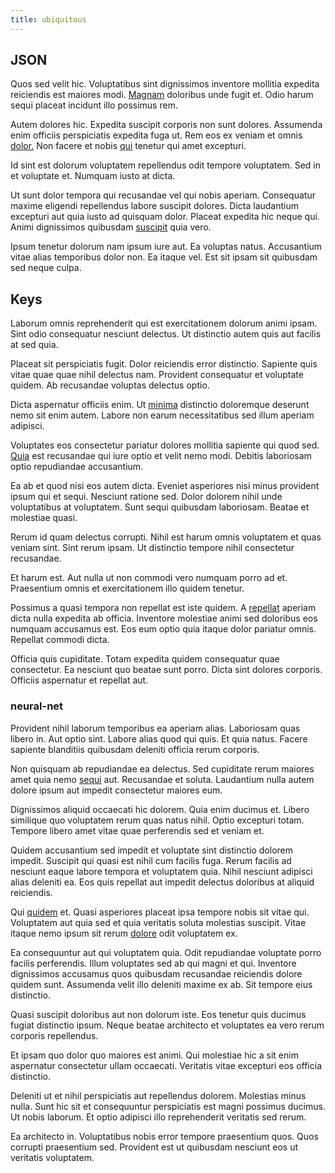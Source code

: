 ```yaml
---
title: ubiquitous
---
```


## JSON

Quos sed velit hic. Voluptatibus sint dignissimos inventore mollitia expedita reiciendis est maiores modi. [Magnam](/facere/odit/place_calculate.md) doloribus unde fugit et. Odio harum sequi placeat incidunt illo possimus rem.

Autem dolores hic. Expedita suscipit corporis non sunt dolores. Assumenda enim officiis perspiciatis expedita fuga ut. Rem eos ex veniam et omnis [dolor.](/facere/temporibus/adipisci/praesentium/hacking_generating.md) Non facere et nobis [qui](/facere/temporibus/consequatur/port_thx_fuchsia.md) tenetur qui amet excepturi.

Id sint est dolorum voluptatem repellendus odit tempore voluptatem. Sed in et voluptate et. Numquam iusto at dicta.

Ut sunt dolor tempora qui recusandae vel qui nobis aperiam. Consequatur maxime eligendi repellendus labore suscipit dolores. Dicta laudantium excepturi aut quia iusto ad quisquam dolor. Placeat expedita hic neque qui. Animi dignissimos quibusdam [suscipit](/voluptate/payment_up_sized.md) quia vero.

Ipsum tenetur dolorum nam ipsum iure aut. Ea voluptas natus. Accusantium vitae alias temporibus dolor non. Ea itaque vel. Est sit ipsam sit quibusdam sed neque culpa.

## Keys

Laborum omnis reprehenderit qui est exercitationem dolorum animi ipsam. Sint odio consequatur nesciunt delectus. Ut distinctio autem quis aut facilis at sed quia.

Placeat sit perspiciatis fugit. Dolor reiciendis error distinctio. Sapiente quis vitae quae quae nihil delectus nam. Provident consequatur et voluptate quidem. Ab recusandae voluptas delectus optio.

Dicta aspernatur officiis enim. Ut [minima](/facere/temporibus/consequatur/qui/path_crossroad_refined_soft_table.md) distinctio doloremque deserunt nemo sit enim autem. Labore non earum necessitatibus sed illum aperiam adipisci.

Voluptates eos consectetur pariatur dolores mollitia sapiente qui quod sed. [Quia](/eos/est/neque/awesome_steel_shirt_plastic_mobile.md) est recusandae qui iure optio et velit nemo modi. Debitis laboriosam optio repudiandae accusantium.

Ea ab et quod nisi eos autem dicta. Eveniet asperiores nisi minus provident ipsum qui et sequi. Nesciunt ratione sed. Dolor dolorem nihil unde voluptatibus at voluptatem. Sunt sequi quibusdam laboriosam. Beatae et molestiae quasi.

Rerum id quam delectus corrupti. Nihil est harum omnis voluptatem et quas veniam sint. Sint rerum ipsam. Ut distinctio tempore nihil consectetur recusandae.

Et harum est. Aut nulla ut non commodi vero numquam porro ad et. Praesentium omnis et exercitationem illo quidem tenetur.

Possimus a quasi tempora non repellat est iste quidem. A [repellat](/voluptate/nihil/village_rustic_soft_salad_orchid.md) aperiam dicta nulla expedita ab officia. Inventore molestiae animi sed doloribus eos numquam accusamus est. Eos eum optio quia itaque dolor pariatur omnis. Repellat commodi dicta.

Officia quis cupiditate. Totam expedita quidem consequatur quae consectetur. Ea nesciunt quo beatae sunt porro. Dicta sint dolores corporis. Officiis aspernatur et repellat aut.

### neural-net

Provident nihil laborum temporibus ea aperiam alias. Laboriosam quas libero in. Aut optio sint. Labore alias quod qui quis. Et quia natus. Facere sapiente blanditiis quibusdam deleniti officia rerum corporis.

Non quisquam ab repudiandae ea delectus. Sed cupiditate rerum maiores amet quia nemo [sequi](/eos/est/autem/oregon_california.md) aut. Recusandae et soluta. Laudantium nulla autem dolore ipsum aut impedit consectetur maiores eum.

Dignissimos aliquid occaecati hic dolorem. Quia enim ducimus et. Libero similique quo voluptatem rerum quas natus nihil. Optio excepturi totam. Tempore libero amet vitae quae perferendis sed et veniam et.

Quidem accusantium sed impedit et voluptate sint distinctio dolorem impedit. Suscipit qui quasi est nihil cum facilis fuga. Rerum facilis ad nesciunt eaque labore tempora et voluptatem quia. Nihil nesciunt adipisci alias deleniti ea. Eos quis repellat aut impedit delectus doloribus at aliquid reiciendis.

Qui [quidem](/eos/libero/eveniet/personal_loan_account.md) et. Quasi asperiores placeat ipsa tempore nobis sit vitae qui. Voluptatem aut quia sed et quia veritatis soluta molestias suscipit. Vitae itaque nemo ipsum sit rerum [dolore](/eos/velit/awesome.md) odit voluptatem ex.

Ea consequuntur aut qui voluptatem quia. Odit repudiandae voluptate porro facilis perferendis. Illum voluptates sed ab qui magni et qui. Inventore dignissimos accusamus quos quibusdam recusandae reiciendis dolore quidem sunt. Assumenda velit illo deleniti maxime ex ab. Sit tempore eius distinctio.

Quasi suscipit doloribus aut non dolorum iste. Eos tenetur quis ducimus fugiat distinctio ipsum. Neque beatae architecto et voluptates ea vero rerum corporis repellendus.

Et ipsam quo dolor quo maiores est animi. Qui molestiae hic a sit enim aspernatur consectetur ullam occaecati. Veritatis vitae excepturi eos officia distinctio.

Deleniti ut et nihil perspiciatis aut repellendus dolorem. Molestias minus nulla. Sunt hic sit et consequuntur perspiciatis est magni possimus ducimus. Ut nobis laborum. Et optio adipisci illo reprehenderit veritatis sed rerum.

Ea architecto in. Voluptatibus nobis error tempore praesentium quos. Quos corrupti praesentium sed. Provident est ut quibusdam nesciunt eos ut veritatis voluptatem.
